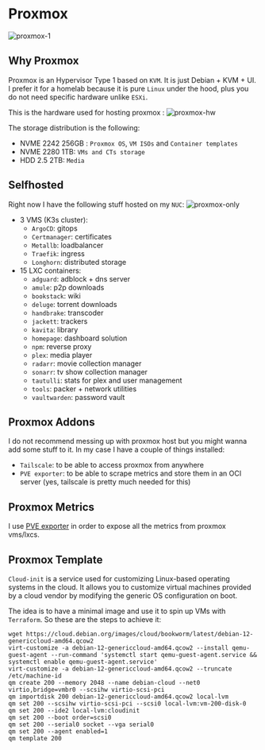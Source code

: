 # Proxmox
![proxmox-1](https://github.com/user-attachments/assets/cea61399-5e2a-4172-954b-8d7f728e0596)

## Why Proxmox
Proxmox is an Hypervisor Type 1 based on `KVM`. It is just Debian + KVM + UI. I prefer it for a homelab because it is pure `Linux` under the hood, plus you do not need specific hardware unlike `ESXi`.

This is the hardware used for hosting proxmox :
![proxmox-hw](https://github.com/user-attachments/assets/52d64f7f-adcc-47c4-8ab5-a477c270549c)

The storage distribution is the following:

- NVME 2242 256GB : ``Proxmox OS``, ``VM ISOs`` and ``Container templates``
- NVME 2280 1TB: ``VMs and CTs storage``
- HDD 2.5 2TB: ``Media``

 ## Selfhosted
 Right now I have the following stuff hosted on my `NUC`:
![proxmox-only](https://github.com/user-attachments/assets/69344b26-58cf-436a-bf06-be1c5d5f8f80)
- 3 VMS (K3s cluster):
  - ``ArgoCD``: gitops
  - ``Certmanager``: certificates
  - ``Metallb``: loadbalancer
  - ``Traefik``: ingress
  - ``Longhorn``: distributed storage
- 15 LXC containers:
  - ``adguard``: adblock + dns server
  - ``amule``: p2p downloads
  - ``bookstack``: wiki
  - ``deluge``: torrent downloads
  - ``handbrake``: transcoder
  - ``jackett``: trackers
  - ``kavita``: library
  - ``homepage``: dashboard solution
  - ``npm``: reverse proxy
  - ``plex``: media player
  - ``radarr``: movie collection manager
  - ``sonarr``: tv show collection manager
  - ``tautulli``: stats for plex and user management
  - ``tools``: packer + network utilities
  - ``vaultwarden``: password vault

 ## Proxmox Addons
I do not recommend messing up with proxmox host but you might wanna add some stuff to it. In my case I have a couple of things installed:

- ``Tailscale``: to be able to access proxmox from anywhere
- ``PVE exporter``: to be able to scrape metrics and store them in an OCI server (yes, tailscale is pretty much needed for this)

 ## Proxmox Metrics
I use [PVE exporter](/observability/prometheus/README.md) in order to expose all the metrics from proxmox vms/lxcs.

## Proxmox Template
``Cloud-init`` is a service used for customizing Linux-based operating systems in the cloud. It allows you to customize virtual machines provided by a cloud vendor by modifying the generic OS configuration on boot.
 
The idea is to have a minimal image and use it to spin up VMs with `Terraform`. So these are the steps to achieve it:
```
wget https://cloud.debian.org/images/cloud/bookworm/latest/debian-12-genericcloud-amd64.qcow2
virt-customize -a debian-12-genericcloud-amd64.qcow2 --install qemu-guest-agent --run-command 'systemctl start qemu-guest-agent.service && systemctl enable qemu-guest-agent.service'
virt-customize -a debian-12-genericcloud-amd64.qcow2 --truncate /etc/machine-id
qm create 200 --memory 2048 --name debian-cloud --net0 virtio,bridge=vmbr0 --scsihw virtio-scsi-pci
qm importdisk 200 debian-12-genericcloud-amd64.qcow2 local-lvm
qm set 200 --scsihw virtio-scsi-pci --scsi0 local-lvm:vm-200-disk-0   
qm set 200 --ide2 local-lvm:cloudinit
qm set 200 --boot order=scsi0
qm set 200 --serial0 socket --vga serial0
qm set 200 --agent enabled=1
qm template 200
```